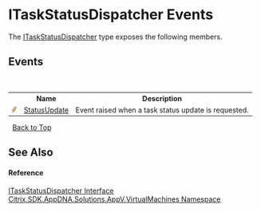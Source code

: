 # ITaskStatusDispatcher Events
 

The <a href="2ab172d6-27f8-4912-7c82-fc889f5dc7db">ITaskStatusDispatcher</a> type exposes the following members.


## Events
&nbsp;<table><tr><th></th><th>Name</th><th>Description</th></tr><tr><td>![Public event](media/pubevent.gif "Public event")</td><td><a href="90ebaaa7-abdf-36f3-26b4-b3fc101e558d">StatusUpdate</a></td><td>
Event raised when a task status update is requested.</td></tr></table>&nbsp;
<a href="#itaskstatusdispatcher-events">Back to Top</a>

## See Also


#### Reference
<a href="2ab172d6-27f8-4912-7c82-fc889f5dc7db">ITaskStatusDispatcher Interface</a><br /><a href="8e922e14-e318-4969-a8ff-48cbad35adbf">Citrix.SDK.AppDNA.Solutions.AppV.VirtualMachines Namespace</a><br />